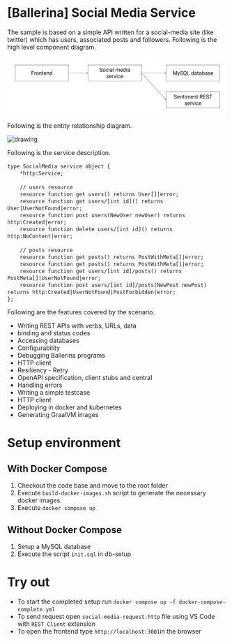 # [Ballerina] Social Media Service

The sample is based on a simple API written for a social-media site (like twitter) which has users, associated posts and followers. Following is the high level component diagram.

<img src="diagram.jpg" alt="drawing" width='500'/>

Following is the entity relationship diagram.

<img src="er.png" alt="drawing" width='700'/>

Following is the service description.

```ballerina
type SocialMedia service object {
    *http:Service;

    // users resource
    resource function get users() returns User[]|error;
    resource function get users/[int id]() returns User|UserNotFound|error;
    resource function post users(NewUser newUser) returns http:Created|error;
    resource function delete users/[int id]() returns http:NoContent|error;

    // posts resource
    resource function get posts() returns PostWithMeta[]|error;
    resource function get posts() returns PostWithMeta[]|error;
    resource function get users/[int id]/posts() returns PostMeta[]|UserNotFound|error;
    resource function post users/[int id]/posts(NewPost newPost) returns http:Created|UserNotFound|PostForbidden|error;
};
```

Following are the features covered by the scenario.

- Writing REST APIs with verbs, URLs, data
- binding and status codes
- Accessing databases
- Configurability
- Debugging Ballerina programs
- HTTP client
- Resiliency - Retry
- OpenAPI specification, client stubs and central
- Handling errors
- Writing a simple testcase
- HTTP client
- Deploying in docker and kubernetes
- Generating GraalVM images

# Setup environment

## With Docker Compose

1. Checkout the code base and move to the root folder
2. Execute `build-docker-images.sh` script to generate the necessary docker images.
3. Execute `docker compose up`

## Without Docker Compose

1. Setup a MySQL database
2. Execute the script `init.sql` in db-setup

# Try out

- To start the completed setup run `docker compose up -f docker-compose-complete.yml`
- To send request open `social-media-request.http` file using VS Code with `REST Client` extension
- To open the frontend type `http://localhost:3001`in the browser
